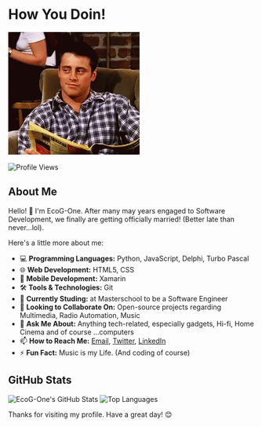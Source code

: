 # How You Doin!

![Profile Banner](https://github.com/EcoG-One/EcoG-One/blob/main/howUdoin.gif)

![Profile Views](https://komarev.com/ghpvc/?username=EcoG-One&color=blue)

## About Me

Hello! 👋 I'm EcoG-One.
After many may years engaged to Software Development, we finally are getting officially married! 
(Better late than never...lol).

Here's a little more about me:

- 💻 **Programming Languages:** Python, JavaScript, Delphi, Turbo Pascal
- 🌐 **Web Development:** HTML5, CSS
- 📱 **Mobile Development:** Xamarin
- 🛠 **Tools & Technologies:** Git
- 🌱 **Currently Studing:**  at Masterschool to be a Software Engineer
- 👯 **Looking to Collaborate On:** Open-source projects regarding Multimedia, Radio Automation, Music
- 💬 **Ask Me About:** Anything tech-related, especially gadgets, Hi-fi, Home Cinema and of course ...computers
- 📫 **How to Reach Me:** [Email](mailto:ecog@outlook.de), [Twitter](https://x.com/EcoGisGreaT), [LinkedIn](https://www.linkedin.com/in/george-economou-38200a3b/)
- ⚡ **Fun Fact:** Music is my Life. (And coding of course)

## GitHub Stats

![EcoG-One's GitHub Stats](https://github-readme-stats.vercel.app/api?username=EcoG-One&show_icons=true&theme=radical)
![Top Languages](https://github-readme-stats.vercel.app/api/top-langs/?username=EcoG-One&layout=compact&theme=radical)


Thanks for visiting my profile. Have a great day! 😊
```` ▋
